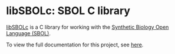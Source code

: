 libSBOLc: SBOL C library
========================

[libSBOLc](https://github.com/SynBioDex/libSBOLc) is a C library for working with the [Synthetic Biology Open Language (SBOL)](http://sbolstandard.org). 

To view the full documentation for this project, see [here](http://synbiodex.github.com/libSBOLc#doxygen).
